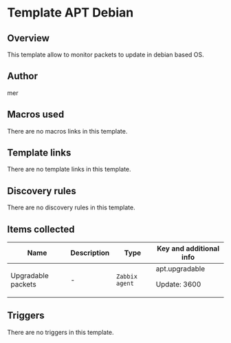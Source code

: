 # Template APT Debian

## Overview

This template allow to monitor packets to update in debian based OS.



## Author

mer

## Macros used

There are no macros links in this template.

## Template links

There are no template links in this template.

## Discovery rules

There are no discovery rules in this template.

## Items collected

|Name|Description|Type|Key and additional info|
|----|-----------|----|----|
|Upgradable packets|<p>-</p>|`Zabbix agent`|apt.upgradable<p>Update: 3600</p>|
## Triggers

There are no triggers in this template.

